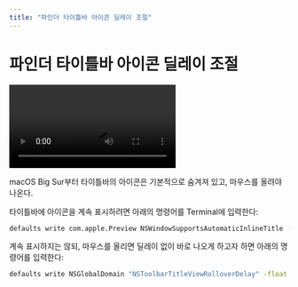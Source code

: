 ```yaml
---
title: "파인더 타이틀바 아이콘 딜레이 조절"
---
```

# 파인더 타이틀바 아이콘 딜레이 조절

![](assets/title-view-rollover.mov)

macOS Big Sur부터 타이틀바의 아이콘은 기본적으로 숨겨져 있고, 마우스를 올려야 나온다.

타이틀바에 아이콘을 계속 표시하려면 아래의 명령어를 Terminal에 입력한다:

```bash
defaults write com.apple.Preview NSWindowSupportsAutomaticInlineTitle -bool false && killall Finder
```

계속 표시하지는 않되, 마우스를 올리면 딜레이 없이 바로 나오게 하고자 하면 아래의 명령어를 입력한다:

```bash
defaults write NSGlobalDomain "NSToolbarTitleViewRolloverDelay" -float "0" && killall Finder
```